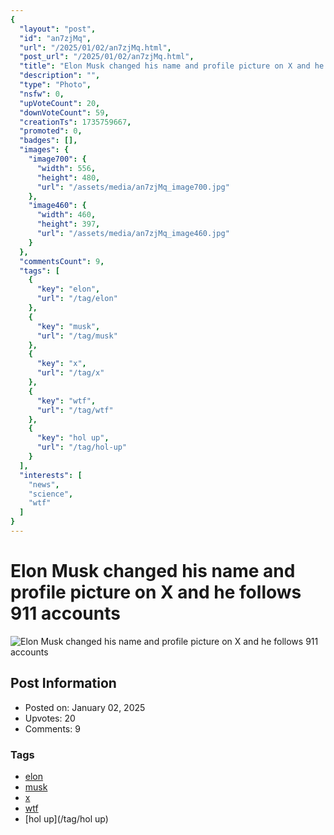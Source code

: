 ```yaml
---
{
  "layout": "post",
  "id": "an7zjMq",
  "url": "/2025/01/02/an7zjMq.html",
  "post_url": "/2025/01/02/an7zjMq.html",
  "title": "Elon Musk changed his name and profile picture on X and he follows 911 accounts",
  "description": "",
  "type": "Photo",
  "nsfw": 0,
  "upVoteCount": 20,
  "downVoteCount": 59,
  "creationTs": 1735759667,
  "promoted": 0,
  "badges": [],
  "images": {
    "image700": {
      "width": 556,
      "height": 480,
      "url": "/assets/media/an7zjMq_image700.jpg"
    },
    "image460": {
      "width": 460,
      "height": 397,
      "url": "/assets/media/an7zjMq_image460.jpg"
    }
  },
  "commentsCount": 9,
  "tags": [
    {
      "key": "elon",
      "url": "/tag/elon"
    },
    {
      "key": "musk",
      "url": "/tag/musk"
    },
    {
      "key": "x",
      "url": "/tag/x"
    },
    {
      "key": "wtf",
      "url": "/tag/wtf"
    },
    {
      "key": "hol up",
      "url": "/tag/hol-up"
    }
  ],
  "interests": [
    "news",
    "science",
    "wtf"
  ]
}
---
```


# Elon Musk changed his name and profile picture on X and he follows 911 accounts

![Elon Musk changed his name and profile picture on X and he follows 911 accounts](/assets/media/an7zjMq_image700.jpg)

## Post Information

- Posted on: January 02, 2025
- Upvotes: 20
- Comments: 9

### Tags

- [elon](/tag/elon)
- [musk](/tag/musk)
- [x](/tag/x)
- [wtf](/tag/wtf)
- [hol up](/tag/hol up)
